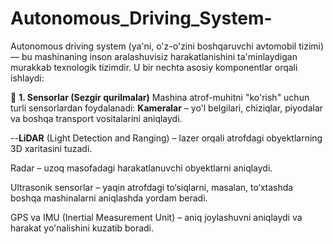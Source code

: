 # Autonomous_Driving_System-

Autonomous driving system (ya'ni, o'z-o'zini boshqaruvchi avtomobil tizimi) — bu mashinaning inson aralashuvisiz harakatlanishini ta'minlaydigan murakkab texnologik tizimdir. U bir nechta asosiy komponentlar orqali ishlaydi:

🧠 **1. Sensorlar (Sezgir qurilmalar)**
Mashina atrof-muhitni "ko'rish" uchun turli sensorlardan foydalanadi:
**Kameralar** – yo'l belgilari, chiziqlar, piyodalar va boshqa transport vositalarini aniqlaydi.

--**LiDAR** (Light Detection and Ranging) – lazer orqali atrofdagi obyektlarning 3D xaritasini tuzadi.

Radar – uzoq masofadagi harakatlanuvchi obyektlarni aniqlaydi.

Ultrasonik sensorlar – yaqin atrofdagi to‘siqlarni, masalan, to‘xtashda boshqa mashinalarni aniqlashda yordam beradi.

GPS va IMU (Inertial Measurement Unit) – aniq joylashuvni aniqlaydi va harakat yo'nalishini kuzatib boradi.

